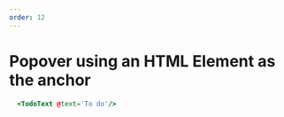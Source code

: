 ```yaml
---
order: 12
---
```


# Popover using an HTML Element as the anchor

```hbs template
  <TodoText @text='To do'/>
```
